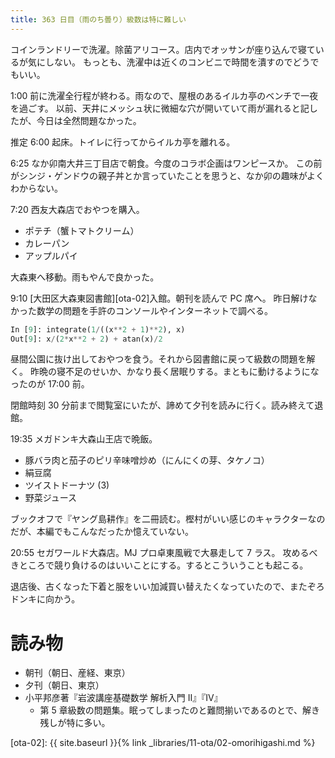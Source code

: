 ```yaml
---
title: 363 日目（雨のち曇り）級数は特に難しい
---
```


コインランドリーで洗濯。除菌アリコース。店内でオッサンが座り込んで寝ているが気にしない。
もっとも、洗濯中は近くのコンビニで時間を潰すのでどうでもいい。

1:00 前に洗濯全行程が終わる。雨なので、屋根のあるイルカ亭のベンチで一夜を過ごす。
以前、天井にメッシュ状に微細な穴が開いていて雨が漏れると記したが、今日は全然問題なかった。

推定 6:00 起床。トイレに行ってからイルカ亭を離れる。

6:25 なか卯南大井三丁目店で朝食。今度のコラボ企画はワンピースか。
この前がシンジ・ゲンドウの親子丼とか言っていたことを思うと、なか卯の趣味がよくわからない。

7:20 西友大森店でおやつを購入。

* ポテチ（蟹トマトクリーム）
* カレーパン
* アップルパイ

大森東へ移動。雨もやんで良かった。

9:10 [大田区大森東図書館][ota-02]入館。朝刊を読んで PC 席へ。
昨日解けなかった数学の問題を手許のコンソールやインターネットで調べる。

```python
In [9]: integrate(1/((x**2 + 1)**2), x)
Out[9]: x/(2*x**2 + 2) + atan(x)/2
```

昼間公園に抜け出しておやつを食う。それから図書館に戻って級数の問題を解く。
昨晩の寝不足のせいか、かなり長く居眠りする。まともに動けるようになったのが 17:00 前。

閉館時刻 30 分前まで閲覧室にいたが、諦めて夕刊を読みに行く。読み終えて退館。

19:35 メガドンキ大森山王店で晩飯。

* 豚バラ肉と茄子のピリ辛味噌炒め（にんにくの芽、タケノコ）
* 絹豆腐
* ツイストドーナツ (3)
* 野菜ジュース

ブックオフで『ヤング島耕作』を二冊読む。樫村がいい感じのキャラクターなのだが、本編でもこんなだったか憶えていない。

20:55 セガワールド大森店。MJ プロ卓東風戦で大暴走して 7 ラス。
攻めるべきところで競り負けるのはいいことにする。するとこういうことも起こる。

退店後、古くなった下着と服をいい加減買い替えたくなっていたので、またぞろドンキに向かう。

# 読み物

* 朝刊（朝日、産経、東京）
* 夕刊（朝日、東京）
* 小平邦彦著『岩波講座基礎数学 解析入門 II』『IV』
  * 第 5 章級数の問題集。眠ってしまったのと難問揃いであるのとで、解き残しが特に多い。

[ota-02]: {{ site.baseurl }}{% link _libraries/11-ota/02-omorihigashi.md %}
